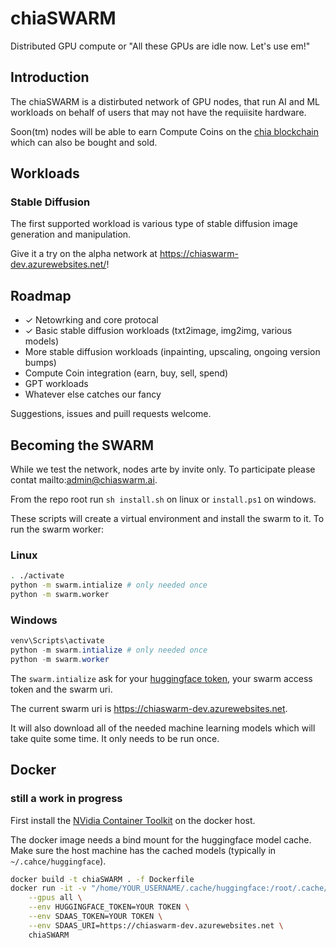 # chiaSWARM

Distributed GPU compute or "All these GPUs are idle now. Let's use em!"

## Introduction

The chiaSWARM is a distirbuted network of GPU nodes, that run AI and ML workloads on behalf of users that may not have the requiisite hardware.

Soon(tm) nodes will be able to earn Compute Coins on the [chia blockchain](https://www.chia.net/) which can also be bought and sold.

## Workloads

### Stable Diffusion

The first supported workload is various type of stable diffusion image generation and manipulation.

Give it a try on the alpha network at <https://chiaswarm-dev.azurewebsites.net/>!

## Roadmap

- &check; Netowrking and core protocal
- &check; Basic stable diffusion workloads (txt2image, img2img, various models)
- More stable diffusion workloads (inpainting, upscaling, ongoing version bumps)
- Compute Coin integration (earn, buy, sell, spend)
- GPT workloads
- Whatever else catches our fancy

Suggestions, issues and puill requests welcome.

## Becoming the SWARM

While we test the network, nodes arte by invite only. To participate please contat mailto:admin@chiaswarm.ai.

From the repo root run `sh install.sh` on linux or `install.ps1` on windows.

These scripts will create a virtual environment and install the swarm to it. To run the swarm worker:

### Linux

```bash
. ./activate
python -m swarm.intialize # only needed once
python -m swarm.worker
```

### Windows

```powershell
venv\Scripts\activate
python -m swarm.intialize # only needed once
python -m swarm.worker
```

The `swarm.intialize` ask for your [huggingface token](https://huggingface.co/docs/hub/security-tokens), your swarm access token and the swarm uri.

The current swarm uri is <https://chiaswarm-dev.azurewebsites.net>.

It will also download all of the needed machine learning models which will take quite some time. It only needs to be run once.

## Docker

### still a work in progress

First install the [NVidia Container Toolkit](https://docs.nvidia.com/datacenter/cloud-native/container-toolkit/install-guide.html#docker) on the docker host.

The docker image needs a bind mount for the huggingface model cache. Make sure the host machine has the cached models (typically in `~/.cahce/huggingface`).

```bash
docker build -t chiaSWARM . -f Dockerfile
docker run -it -v "/home/YOUR_USERNAME/.cache/huggingface:/root/.cache/huggingface/" \
    --gpus all \
    --env HUGGINGFACE_TOKEN=YOUR TOKEN \
    --env SDAAS_TOKEN=YOUR TOKEN \
    --env SDAAS_URI=https://chiaswarm-dev.azurewebsites.net \
    chiaSWARM
```
